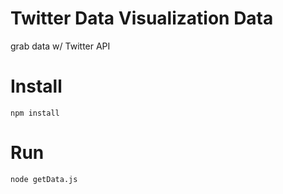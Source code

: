 # Twitter Data Visualization Data
grab data w/ Twitter API

# Install
`npm install`

# Run
`node getData.js`

